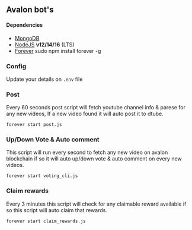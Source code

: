 ## Avalon bot's

#### Dependencies
* [MongoDB](https://mongodb.com)
* [NodeJS](https://nodejs.org/en/download/) **v12/14/16** (LTS)
* [Forever](https://www.npmjs.com/package/forever) sudo npm install forever -g
### Config
Update your details on `.env` file 

### Post
Every 60 seconds post script will fetch youtube channel info & parese for any new videos, If a new video found it will auto post it to dtube.

```
forever start post.js
```

### Up/Down Vote & Auto comment
This script will run every second to fetch any new video on avalon blockchain if so it will auto up/down vote & auto comment on every new videos.

```
forever start voting_cli.js
```

### Claim rewards 
Every 3 minutes this script will check for any claimable reward available if so this script will auto claim that rewards.

```
forever start claim_rewards.js
```

